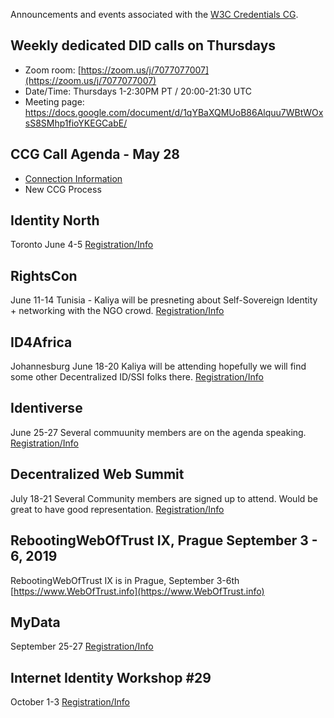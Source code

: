 Announcements and events associated with the [W3C Credentials CG](https://w3c-ccg.github.io).

## Weekly dedicated DID calls on Thursdays

- Zoom room: [https://zoom.us/j/7077077007](https://zoom.us/j/7077077007)
- Date/Time: Thursdays 1-2:30PM PT / 20:00-21:30 UTC
- Meeting page: https://docs.google.com/document/d/1qYBaXQMUoB86Alquu7WBtWOxsS8SMhp1fioYKEGCabE/

## CCG Call Agenda - May 28
- [Connection Information](https://w3c-ccg.github.io)
- New CCG Process

## Identity North 
Toronto June 4-5
[Registration/Info ](https://www.identitynorth.ca)

## RightsCon
June 11-14
Tunisia - Kaliya will be presneting about Self-Sovereign Identity + networking with the NGO crowd. 
[Registration/Info](https://www.rightscon.org)

## ID4Africa
Johannesburg June 18-20
Kaliya will be attending hopefully we will find some other Decentralized ID/SSI folks there. 
[Registration/Info](http://www.id4africa.com)

## Identiverse 
June 25-27
Several commuunity members are on the agenda speaking. 
[Registration/Info](https://identiverse.com)


## Decentralized Web Summit
July 18-21
Several Community members are signed up to attend. Would be great to have good representation. 
[Registration/Info](https://blog.archive.org/2019/03/24/coming-this-summer-the-first-dweb-camp/)


## RebootingWebOfTrust IX, Prague September 3 - 6, 2019

RebootingWebOfTrust IX is in Prague, September 3-6th [https://www.WebOfTrust.info](https://www.WebOfTrust.info)


## MyData
September 25-27
[Registration/Info](https://mydata.org)

## Internet Identity Workshop #29
October 1-3 
[Registration/Info](https://www.internetidentityworkshop.com)


